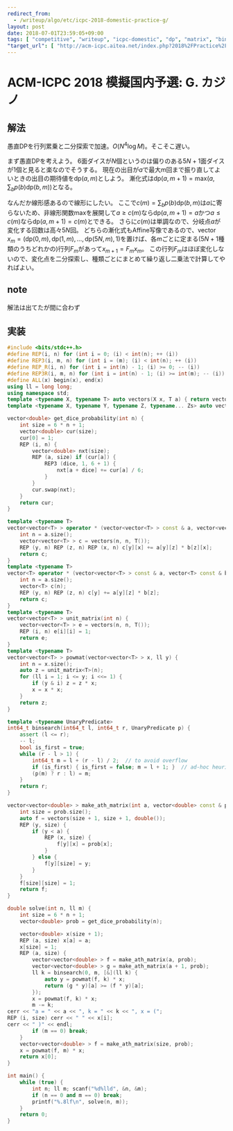 ```yaml
---
redirect_from:
  - /writeup/algo/etc/icpc-2018-domestic-practice-g/
layout: post
date: 2018-07-01T23:59:05+09:00
tags: [ "competitive", "writeup", "icpc-domestic", "dp", "matrix", "binary-search", "dp", "exponentiation-by-squaring", "affine-map" ]
"target_url": [ "http://acm-icpc.aitea.net/index.php?2018%2FPractice%2F%E6%A8%A1%E6%93%AC%E5%9B%BD%E5%86%85%E4%BA%88%E9%81%B8%2F%E5%95%8F%E9%A1%8C%E6%96%87%E3%81%A8%E3%83%87%E3%83%BC%E3%82%BF%E3%82%BB%E3%83%83%E3%83%88" ]
---
```


# ACM-ICPC 2018 模擬国内予選: G. カジノ

## 解法

愚直DPを行列累乗と二分探索で加速。$O(N^4 \log M)$。そこそこ遅い。

まず愚直DPを考えよう。
$6$面ダイスが$N$個というのは偏りのある$5N + 1$面ダイスが$1$個と見ると楽なのでそうする。
現在の出目が$a$で最大$m$回まで振り直してよいときの出目の期待値を$\mathrm{dp}(a, m)$としよう。
漸化式は$\mathrm{dp}(a, m + 1) = \mathrm{max}(a, \sum_b p(b) \mathrm{dp}(b, m))$となる。

なんだか線形感あるので線形にしたい。
ここで$c(m) = \sum_b p(b) \mathrm{dp}(b, m)$は$a$に寄らないため、非線形関数$\mathrm{max}$を展開して$a \ge c(m)$なら$\mathrm{dp}(a, m + 1) = a$かつ$a \le c(m)$なら$\mathrm{dp}(a, m + 1) = c(m)$とできる。
さらに$c(m)$は単調なので、分岐点$a$が変化する回数は高々$5N$回。
どちらの漸化式もAffine写像であるので、vector $x_m = ( \mathrm{dp}(0, m), \mathrm{dp}(1, m), \dots, \mathrm{dp}(5N, m), 1 )$を置けば、各$m$ごとに定まる($5N + 1$種類のうちどれかの)行列$F_m$があって<span>$x_{m + 1} = F_m x_m$</span>。
この行列$F_m$はほぼ変化しないので、変化点を二分探索し、種類ごとにまとめて繰り返し二乗法で計算してやればよい。

## note

解法は出てたが間に合わず

## 実装

``` c++
#include <bits/stdc++.h>
#define REP(i, n) for (int i = 0; (i) < int(n); ++ (i))
#define REP3(i, m, n) for (int i = (m); (i) < int(n); ++ (i))
#define REP_R(i, n) for (int i = int(n) - 1; (i) >= 0; -- (i))
#define REP3R(i, m, n) for (int i = int(n) - 1; (i) >= int(m); -- (i))
#define ALL(x) begin(x), end(x)
using ll = long long;
using namespace std;
template <typename X, typename T> auto vectors(X x, T a) { return vector<T>(x, a); }
template <typename X, typename Y, typename Z, typename... Zs> auto vectors(X x, Y y, Z z, Zs... zs) { auto cont = vectors(y, z, zs...); return vector<decltype(cont)>(x, cont); }

vector<double> get_dice_probability(int n) {
    int size = 6 * n + 1;
    vector<double> cur(size);
    cur[0] = 1;
    REP (i, n) {
        vector<double> nxt(size);
        REP (a, size) if (cur[a]) {
            REP3 (dice, 1, 6 + 1) {
                nxt[a + dice] += cur[a] / 6;
            }
        }
        cur.swap(nxt);
    }
    return cur;
}

template <typename T>
vector<vector<T> > operator * (vector<vector<T> > const & a, vector<vector<T> > const & b) {
    int n = a.size();
    vector<vector<T> > c = vectors(n, n, T());
    REP (y, n) REP (z, n) REP (x, n) c[y][x] += a[y][z] * b[z][x];
    return c;
}
template <typename T>
vector<T> operator * (vector<vector<T> > const & a, vector<T> const & b) {
    int n = a.size();
    vector<T> c(n);
    REP (y, n) REP (z, n) c[y] += a[y][z] * b[z];
    return c;
}
template <typename T>
vector<vector<T> > unit_matrix(int n) {
    vector<vector<T> > e = vectors(n, n, T());
    REP (i, n) e[i][i] = 1;
    return e;
}
template <typename T>
vector<vector<T> > powmat(vector<vector<T> > x, ll y) {
    int n = x.size();
    auto z = unit_matrix<T>(n);
    for (ll i = 1; i <= y; i <<= 1) {
        if (y & i) z = z * x;
        x = x * x;
    }
    return z;
}

template <typename UnaryPredicate>
int64_t binsearch(int64_t l, int64_t r, UnaryPredicate p) {
    assert (l <= r);
    -- l;
    bool is_first = true;
    while (r - l > 1) {
        int64_t m = l + (r - l) / 2;  // to avoid overflow
        if (is_first) { is_first = false; m = l + 1; }  // ad-hoc heuristics
        (p(m) ? r : l) = m;
    }
    return r;
}

vector<vector<double> > make_ath_matrix(int a, vector<double> const & prob) {
    int size = prob.size();
    auto f = vectors(size + 1, size + 1, double());
    REP (y, size) {
        if (y < a) {
            REP (x, size) {
                f[y][x] = prob[x];
            }
        } else {
            f[y][size] = y;
        }
    }
    f[size][size] = 1;
    return f;
}

double solve(int n, ll m) {
    int size = 6 * n + 1;
    vector<double> prob = get_dice_probability(n);

    vector<double> x(size + 1);
    REP (a, size) x[a] = a;
    x[size] = 1;
    REP (a, size) {
        vector<vector<double> > f = make_ath_matrix(a, prob);
        vector<vector<double> > g = make_ath_matrix(a + 1, prob);
        ll k = binsearch(0, m, [&](ll k) {
            auto y = powmat(f, k) * x;
            return (g * y)[a] >= (f * y)[a];
        });
        x = powmat(f, k) * x;
        m -= k;
cerr << "a = " << a << ", k = " << k << ", x = (";
REP (i, size) cerr << " " << x[i];
cerr << " )" << endl;
        if (m == 0) break;
    }
    vector<vector<double> > f = make_ath_matrix(size, prob);
    x = powmat(f, m) * x;
    return x[0];
}

int main() {
    while (true) {
        int n; ll m; scanf("%d%lld", &n, &m);
        if (n == 0 and m == 0) break;
        printf("%.8lf\n", solve(n, m));
    }
    return 0;
}
```
